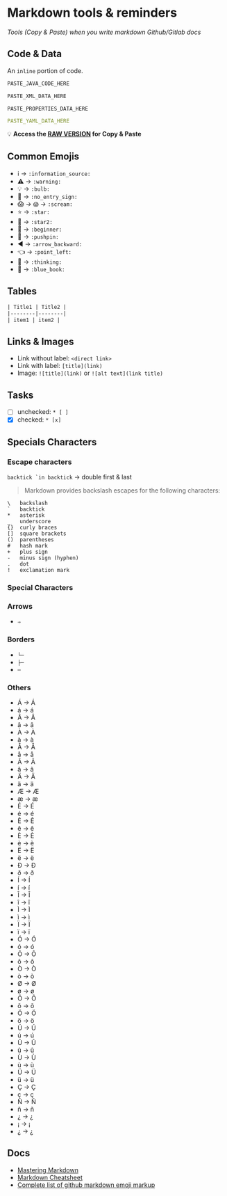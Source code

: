 # Markdown tools & reminders

_Tools (Copy & Paste) when you write markdown Github/Gitlab docs_

## Code & Data

An `inline` portion of code.

```java
PASTE_JAVA_CODE_HERE
```

```xml
PASTE_XML_DATA_HERE
```

```properties
PASTE_PROPERTIES_DATA_HERE
```

```yaml
PASTE_YAML_DATA_HERE
```

:bulb: **Access the [RAW VERSION](https://github.com/LeBezout/markdown-tools/raw/master/README.md) for Copy & Paste**

## Common Emojis

* :information_source: -> `:information_source:`
* :warning: -> `:warning:`
* :bulb: -> `:bulb:`
* :no_entry_sign: -> `:no_entry_sign:`
* :scream: -> `😱` -> `:scream:`
* :star: -> `:star:`
* :star2: -> `:star2:`
* :beginner: -> `:beginner:`
* :pushpin: -> `:pushpin:`
* :arrow_backward: -> `:arrow_backward:`
* :point_left: -> `:point_left:`
* :thinking: -> `:thinking:`
* :blue_book: -> `:blue_book:`

## Tables

```txt
| Title1 | Title2 |
|--------|--------|
| item1 | item2 |
```

## Links & Images

* Link without label: `<direct link>`
* Link with label: `[title](link)`
* Image: `![title](link)` or `![alt text](link title)`

## Tasks

* [ ] unchecked: `* [ ]`
* [x] checked: `* [x]`

## Specials Characters

### Escape characters

``backtick `in backtick`` -> double first & last

> Markdown provides backslash escapes for the following characters:

```text
\   backslash
`   backtick
*   asterisk
_   underscore
{}  curly braces
[]  square brackets
()  parentheses
#   hash mark
+   plus sign
-   minus sign (hyphen)
.   dot
!   exclamation mark
```

### Special Characters

### Arrows

* `⇒`

### Borders

* `└─`
* `├─`
* `─`

### Others

* Á -> &Aacute;
* á -> &aacute;
* Â -> &Acirc;
* â -> &acirc;
* À -> &Agrave;
* à -> &agrave;
* Å -> &Aring;
* å -> &aring;
* Ã -> &Atilde;
* ã -> &atilde;
* Ä -> &Auml;
* ä -> &auml;
* Æ -> &AElig;
* æ -> &aelig;
* É -> &Eacute;
* é -> &eacute;
* Ê -> &Ecirc;
* ê -> &ecirc;
* È -> &Egrave;
* è -> &egrave;
* Ë -> &Euml;
* ë -> &euml;
* Ð -> &ETH;
* ð -> &eth;
* Í -> &Iacute;
* í -> &iacute;
* Î -> &Icirc;
* î -> &icirc;
* Ì -> &Igrave;
* ì -> &igrave;
* Ï -> &Iuml;
* ï -> &iuml;
* Ó -> &Oacute;
* ó -> &oacute;
* Ô -> &Ocirc;
* ô -> &ocirc;
* Ò -> &Ograve;
* ò -> &ograve;
* Ø -> &Oslash;
* ø -> &oslash;
* Õ -> &Otilde;
* õ -> &otilde;
* Ö -> &Ouml;
* ö -> &ouml;
* Ú -> &Uacute;
* ú -> &uacute;
* Û -> &Ucirc;
* û -> &ucirc;
* Ù -> &Ugrave;
* ù -> &ugrave;
* Ü -> &Uuml;
* ü -> &uuml;
* Ç -> &Ccedil;
* ç -> &ccedil;
* Ñ -> &Ntilde;
* ñ -> &ntilde;
* ¿ -> &iquest;
* ¡ -> &iexcl;
* ¿ -> &iquest;

## Docs

* [Mastering Markdown](https://guides.github.com/features/mastering-markdown/)
* [Markdown Cheatsheet](https://github.com/adam-p/markdown-here/wiki/Markdown-Cheatsheet)
* [Complete list of github markdown emoji markup](https://gist.github.com/rxaviers/7360908)

